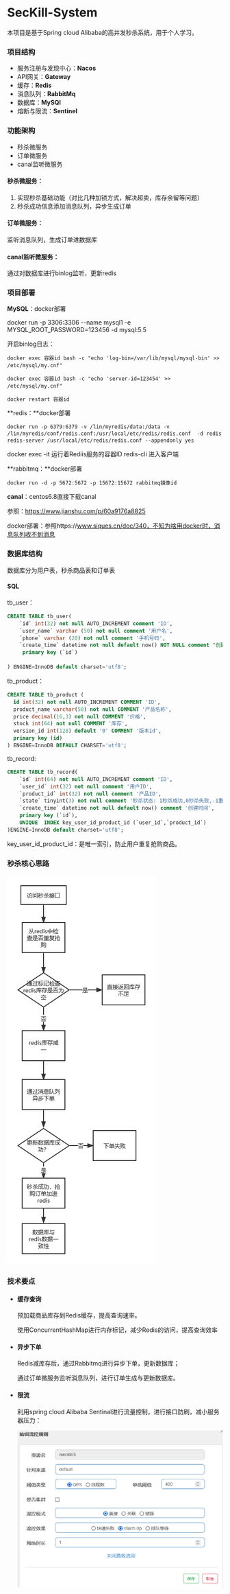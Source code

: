 # SecKill-System

本项目是基于Spring cloud Alibaba的高并发秒杀系统，用于个人学习。

### 项目结构

- 服务注册与发现中心：**Nacos**
- API网关：**Gateway**
- 缓存：**Redis**
- 消息队列：**RabbitMq**
- 数据库：**MySQl**
- 熔断与限流：**Sentinel**




### 功能架构

- 秒杀微服务
- 订单微服务
- canal监听微服务



#### 秒杀微服务：

1. 实现秒杀基础功能（对比几种加锁方式，解决超卖，库存余留等问题）
2. 秒杀成功信息添加消息队列，异步生成订单



#### 订单微服务：

监听消息队列，生成订单进数据库



#### canal监听微服务：

通过对数据库进行binlog监听，更新redis



### 项目部署

**MySQL**：docker部署

docker run -p 3306:3306 --name mysql1 -e MYSQL_ROOT_PASSWORD=123456 -d mysql:5.5

开启binlog日志：

`docker exec 容器id bash -c "echo 'log-bin=/var/lib/mysql/mysql-bin' >> /etc/mysql/my.cnf"`

`docker exec 容器id bash -c "echo 'server-id=123454' >> /etc/mysql/my.cnf"`

`docker restart 容器id`

**redis：**docker部署

```
docker run -p 6379:6379 -v /lin/myredis/data:/data -v /lin/myredis/conf/redis.conf:/usr/local/etc/redis/redis.conf  -d redis redis-server /usr/local/etc/redis/redis.conf --appendonly yes
```

 docker exec -it 运行着Rediis服务的容器ID redis-cli 进入客户端



**rabbitmq：**docker部署

`docker run -d -p 5672:5672 -p 15672:15672 rabbitmq镜像id`



**canal**：centos6.8直接下载canal

参照：https://www.jianshu.com/p/60a9176a8825

docker部署：参照https://www.siques.cn/doc/340，不知为啥用docker时，消息队列收不到消息



### 数据库结构

数据库分为用户表，秒杀商品表和订单表

#### SQL

tb_user：

```sql
CREATE TABLE tb_user(
    `id` int(32) not null AUTO_INCREMENT comment 'ID',
    `user_name` varchar (50) not null comment '用户名',
    `phone` varchar (20) not null comment '手机号码',
    `create_time` datetime not null default now() NOT NULL comment "创建时间",
     primary key (`id`)

) ENGINE=InnoDB default charset='utf8';

```



tb_product：

```sql
CREATE TABLE tb_product (
  id int(32) not null AUTO_INCREMENT COMMENT 'ID',
  product_name varchar(50) not null COMMENT '产品名称',
  price decimal(16,3) not null COMMENT '价格',
  stock int(64) not null COMMENT '库存',
  version_id int(128) default '0' COMMENT '版本id',
  primary key (id)
) ENGINE=InnoDB DEFAULT CHARSET='utf8';

```



tb_record:

```sql
CREATE TABLE tb_record(
    `id` int(64) not null AUTO_INCREMENT comment 'ID',
    `user_id` int(32) not null comment '用户ID',
    `product_id` int(32) not null comment '产品ID',
    `state` tinyint(3) not null comment '秒杀状态: 1秒杀成功,0秒杀失败,-1重复秒杀,-2系统异常',
    `create_time` datetime not null default now() comment '创建时间',
    primary key (`id`),
    UNIQUE  INDEX key_user_id_product_id (`user_id`,`product_id`)
)ENGINE=InnoDB default charset='utf8';

```

key_user_id_product_id：是唯一索引，防止用户重复抢购商品。



### 秒杀核心思路

![秒杀核心思路](.\秒杀核心思路.png)


### 技术要点

- #### **缓存查询**

  预加载商品库存到Redis缓存，提高查询速率。

  使用ConcurrentHashMap进行内存标记，减少Redis的访问，提高查询效率


- #### 异步下单

  Redis减库存后，通过Rabbitmq进行异步下单，更新数据库；

  通过订单微服务监听消息队列，进行订单生成与更新数据库。

- #### 限流

  利用spring cloud Alibaba Sentinal进行流量控制，进行接口防刷，减小服务器压力：

  ![sentinal流控](.\sentinal流控.png)
